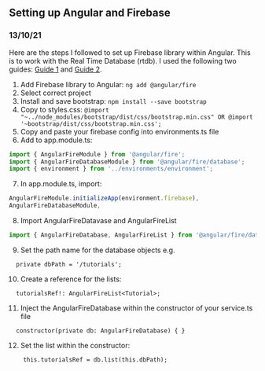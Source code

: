## Setting up Angular and Firebase
### 13/10/21

Here are the steps I followed to set up Firebase library within Angular. This is to work with the Real Time Database (rtdb). I used the following two guides: [Guide 1](https://developers.google.com/codelabs/building-a-web-app-with-angular-and-firebase#9) and [Guide 2](https://www.bezkoder.com/angular-11-firebase-crud/). 

1) Add Firebase library to Angular: ```ng add @angular/fire```
2) Select correct project
3) Install and save bootstrap: ```npm install --save bootstrap```
4) Copy to styles.css:  ```@import "~../node_modules/bootstrap/dist/css/bootstrap.min.css" OR @import '~bootstrap/dist/css/bootstrap.min.css';```
5) Copy and paste your firebase config into environments.ts file
6) Add to app.module.ts: 

```js
import { AngularFireModule } from '@angular/fire';
import { AngularFireDatabaseModule } from '@angular/fire/database';
import { environment } from '../environments/environment';
```

7) In app.module.ts, import: 
```js
AngularFireModule.initializeApp(environment.firebase),
AngularFireDatabaseModule,
```

8) Import AngularFireDatavase and AngularFireList
```js
import { AngularFireDatabase, AngularFireList } from '@angular/fire/database';

```

9) Set the path name for the database objects e.g.
```
  private dbPath = '/tutorials';

```

10) Create a reference for the lists:
```
  tutorialsRef!: AngularFireList<Tutorial>;

```

11) Inject the AngularFireDatabase within the constructor of your service.ts file
```
  constructor(private db: AngularFireDatabase) { }

```

12) Set the list within the constructor:
```
    this.tutorialsRef = db.list(this.dbPath);

```
